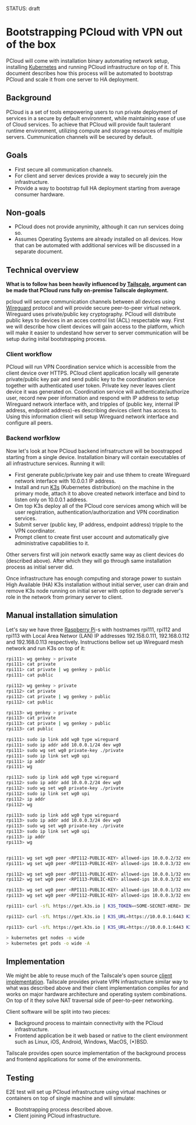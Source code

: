 STATUS: draft

# Bootstrapping PCloud with VPN out of the box
PCloud will come with installation binary automating network setup, installing [Kubernetes](https://kubernetes.io) and running PCloud infrastructure on top of it. This document describes how this process will be automated to bootstrap PCloud and scale it from one server to HA deployment.

## Background
PCloud is a set of tools empowering users to run private deployment of services in a secure by default environment, while maintaining ease of use of Cloud services. To achieve that PCloud will provide fault taulerant runtime environment, utilizing compute and storage resources of  multiple servers. Cummunication channels will be secured by default.

## Goals
* First secure all communication channels.
* For client and server devices provide a way to securely join the infrastructure.
* Provide a way to bootstrap full HA deployment starting from average consumer hardware.

## Non-goals
* PCloud does not provide anynimity, although it can run services doing so.
* Assumes Operating Systems are already installed on all devices. How that can be automated with additional services will be discussed in a separate document.

## Technical overview
**What is to follow has been heavily influenced by [Tailscale](https://tailscale.com), argument can be made that PCloud runs fully on-premise Tailscale deployment.**

pcloud will secure communication channels between all devices using [Wireguard](https://www.wireguard.com) protocol and will provide secure peer-to-peer virtual network. Wireguard uses private/public key cryptography. PCloud will distribute public keys to devices in an acces control list (ACL) respectable way. First we will describe how client devices will gain access to the platform, which will make it easier to undestand how server to server communication will be setup during inital bootstrapping process.

### Client workflow
PCloud will run VPN Coordination service which is accessible from the client device over HTTPS. PCloud client application locally will generate private/public key pair and send public key to the coordination service together with authenticated user token. Private key never leaves client device it was generated on. Coordination service will authenticate/authorize user, record new peer information and respond with IP address to setup Wireguard network interface with, and tripples of (public key, internal IP address, endpoint address)-es describing devices client has access to. Using this information client will setup Wireguard network interface and configure all peers.

### Backend worfklow
Now let's look at how PCloud backend infrsatructure will be boostrapped starting from a single device. Installation binary will contain executables of all infrastructure services. Running it will:
* First generate public/private key pair and use thhem to create Wireguard network interface with 10.0.0.1 IP address.
* Install and run [K3s](https://k3s.io) (Kubernetes distribution) on the machine in the primary mode, attach it to above created network interface and bind to listen only on 10.0.0.1 address.
* Om top K3s deploy all of the PCloud core services among which will be user registration, authentication/authorization and VPN coordination services.
* Submit server (public key, IP address, endpoint address) tripple to the VPN coordinator.
* Prompt client to create first user account and automatically give administrative capabilities to it.

Other servers first will join network exactly same way as client devices do (described above). After which they will go through same installation process as initial server did.

Once infrastructure has enough computing and storage power to sustain High Available (HA) K3s installation without initial server, user can drain and remove K3s node running on initial server with option to degrade server's role in the network from primary server to client.

## Manual installation simulation
Let's say we have three [Raspberry Pi](https://www.raspberrypi.org)-s with hostnames rpi111, rpi112 and rpi113 with Local Area Networ (LAN) IP addresses 192.158.0.111, 192.168.0.112 and 192.168.0.113 respectively.
Instructions bellow set up Wireguard mesh network and run K3s on top of it:

``` bash
rpi111> wg genkey > private
rpi111> cat private
rpi111> cat private | wg genkey > public
rpi111> cat public

rpi112> wg genkey > private
rpi112> cat private
rpi112> cat private | wg genkey > public
rpi112> cat public

rpi113> wg genkey > private
rpi113> cat private
rpi113> cat private | wg genkey > public
rpi113> cat public

rpi111> sudo ip link add wg0 type wireguard
rpi111> sudo ip addr add 10.0.0.1/24 dev wg0
rpi111> sudo wg set wg0 private-key ./private
rpi111> sudo ip link set wg0 upi
rpi111> ip addr
rpi111> wg

rpi112> sudo ip link add wg0 type wireguard
rpi112> sudo ip addr add 10.0.0.2/24 dev wg0
rpi112> sudo wg set wg0 private-key ./private
rpi112> sudo ip link set wg0 upi
rpi112> ip addr
rpi112> wg

rpi113> sudo ip link add wg0 type wireguard
rpi113> sudo ip addr add 10.0.0.3/24 dev wg0
rpi113> sudo wg set wg0 private-key ./private
rpi113> sudo ip link set wg0 upi
rpi113> ip addr
rpi113> wg


rpi111> wg set wg0 peer <RPI112-PUBLIC-KEY> allowed-ips 10.0.0.2/32 endpoint 192.168.0.112:38588
rpi111> wg set wg0 peer <RPI113-PUBLIC-KEY> allowed-ips 10.0.0.3/32 endpoint 192.168.0.113:4077

rpi112> wg set wg0 peer <RPI111-PUBLIC-KEY> allowed-ips 10.0.0.1/32 endpoint 192.168.0.111:38588
rpi112> wg set wg0 peer <RPI113-PUBLIC-KEY> allowed-ips 10.0.0.3/32 endpoint 192.168.0.113:4077

rpi113> wg set wg0 peer <RPI111-PUBLIC-KEY> allowed-ips 10.0.0.1/32 endpoint 192.168.0.111:38588
rpi113> wg set wg0 peer <RPI112-PUBLIC-KEY> allowed-ips 10.0.0.3/32 endpoint 192.168.0.112:4077

rpi111> curl -sfL https://get.k3s.io | K3S_TOKEN=<SOME-SECRET-HERE> INSTALL_K3S_EXEC="server --no-deploy traefik --flannel-iface=wg0 --bind-address=10.0.0.1" K3S_KUBECONFIG_MODE="644" sh

rpi112> curl -sfL https://get.k3s.io | K3S_URL=https://10.0.0.1:6443 K3S_TOKEN=<SOME-SECRET-HERE> INSTALL_K3S_EXEC="agent --flannel-iface=wg0" K3S_KUBECONFIG_MODE="644" sh

rpi113> curl -sfL https://get.k3s.io | K3S_URL=https://10.0.0.1:6443 K3S_TOKEN=<SOME-SECRET-HERE> INSTALL_K3S_EXEC="agent --flannel-iface=wg0" K3S_KUBECONFIG_MODE="644" sh

> kubernetes get nodes -o wide
> kubernetes get pods -o wide -A
```

## Implementation
We might be able to reuse much of the Tailscale's open source [client implementation](https://github.com/tailscale/tailscale "Tailscale client implementation"). Tailscale provides private VPN infrastructure similar way to what was described above and their client implementation compiles for and works on major hardware architecture and operating system combinations. On top of it they solve NAT traversal side of peer-to-peer networking.

Client software will be split into two pieces:
* Background process to maintain connectivity with the PCloud infrastructure.
* Frontend application be it web based or native to the client environment such as Linux, iOS, Android, Windows, MacOS, (*)BSD.

Tailscale provides open  source implementation of the background process and frontend applications for some of the environments.

## Testing
E2E test will set up PCloud infrastructure using virtual machines or containers on top of single machine and will simulate:
* Bootstrapping process described above.
* Client joining PCloud infrastructure.
